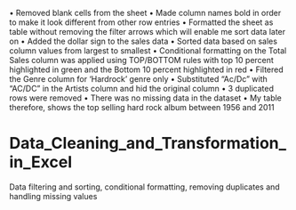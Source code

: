 •	Removed blank cells from the sheet
•	Made column names bold in order to make it look different from other row entries
•	Formatted the sheet as table without removing the filter arrows which will enable me sort data later on
•	Added the dollar sign to the sales data
•	Sorted data based on sales column values from largest to smallest
•	Conditional formatting on the Total Sales column was applied using TOP/BOTTOM rules with top 10 percent highlighted in green and the Bottom 10 percent highlighted in red
•	Filtered the Genre column for ‘Hardrock’ genre only
•	Substituted “Ac/Dc” with “AC/DC” in the Artists column and hid the original column
•	3 duplicated rows were removed
•	There was no missing data in the dataset
•	My table therefore, shows the top selling hard rock album between 1956 and 2011
# Data_Cleaning_and_Transformation_in_Excel
Data filtering and sorting, conditional formatting, removing duplicates and handling missing values 
